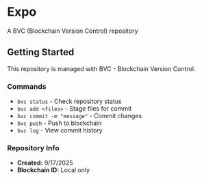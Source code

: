 # Expo

A BVC (Blockchain Version Control) repository

## Getting Started

This repository is managed with BVC - Blockchain Version Control.

### Commands

- `bvc status` - Check repository status
- `bvc add <files>` - Stage files for commit
- `bvc commit -m "message"` - Commit changes
- `bvc push` - Push to blockchain
- `bvc log` - View commit history

### Repository Info

- **Created:** 9/17/2025
- **Blockchain ID:** Local only
